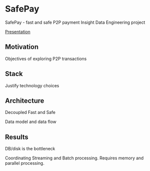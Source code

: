 # SafePay
SafePay - fast and safe P2P payment
Insight Data Engineering project

[Presentation](https://docs.google.com/presentation/d/1_lU_j1KYGDEHNnhl2ZPPzT0R1si3TQVir_rS-OTf50U)

## Motivation

Objectives of exploring P2P transactions

## Stack

Justify technology choices

## Architecture

Decoupled Fast and Safe

Data model and data flow

## Results

DB/disk is the bottleneck

Coordinating Streaming and Batch processing. Requires memory and parallel processing.


